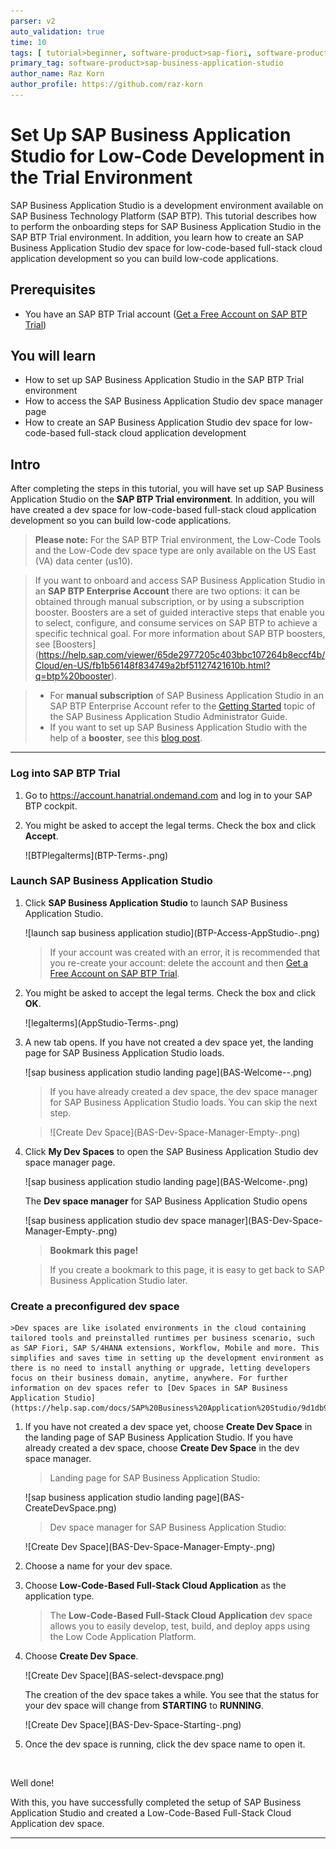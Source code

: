 ```yaml
---
parser: v2
auto_validation: true
time: 10
tags: [ tutorial>beginner, software-product>sap-fiori, software-product>sap-hana-cloud, software-product>sap-btp--cloud-foundry-environment, topic>mobile]
primary_tag: software-product>sap-business-application-studio
author_name: Raz Korn
author_profile: https://github.com/raz-korn
---
```


# Set Up SAP Business Application Studio for Low-Code Development in the Trial Environment
<!-- description --> SAP Business Application Studio is a development environment available on SAP Business Technology Platform (SAP BTP). This tutorial describes how to perform the onboarding steps for SAP Business Application Studio in the SAP BTP Trial environment. In addition, you learn how to create an SAP Business Application Studio dev space for low-code-based full-stack cloud application development so you can build low-code applications.

## Prerequisites
 - You have an SAP BTP Trial account ([Get a Free Account on SAP BTP Trial](hcp-create-trial-account))

## You will learn
- How to set up SAP Business Application Studio in the SAP BTP Trial environment
- How to access the SAP Business Application Studio dev space manager page
- How to create an SAP Business Application Studio dev space for low-code-based full-stack cloud application development

## Intro
After completing the steps in this tutorial, you will have set up SAP Business Application Studio on the **SAP BTP Trial environment**. In addition, you will have created a dev space for low-code-based full-stack cloud application development so you can build low-code applications.

>**Please note:** For the SAP BTP Trial environment, the Low-Code Tools and the Low-Code dev space type are only available on the US East (VA) data center (us10).


>If you want to onboard and access SAP Business Application Studio in an **SAP BTP Enterprise Account** there are two options: it can be obtained through manual subscription, or by using a subscription booster. Boosters are a set of guided interactive steps that enable you to select, configure, and consume services on SAP BTP to achieve a specific technical goal. For more information about SAP BTP boosters, see [Boosters] (https://help.sap.com/viewer/65de2977205c403bbc107264b8eccf4b/Cloud/en-US/fb1b56148f834749a2bf51127421610b.html?q=btp%20booster).

>- For **manual subscription** of SAP Business Application Studio in an SAP BTP Enterprise Account refer to the [Getting Started](https://help.sap.com/viewer/9d1db9835307451daa8c930fbd9ab264/Cloud/en-US/19611ddbe82f4bf2b493283e0ed602e5.html) topic of the SAP Business Application Studio Administrator Guide.
>- If you want to set up SAP Business Application Studio with the help of a **booster**, see this [blog post](https://blogs.sap.com/2022/07/22/boosting-the-low-code-experience-in-sap-business-application-studio-into-multiple-regions/).

---
### Log into SAP BTP Trial

1. Go to <https://account.hanatrial.ondemand.com> and log in to your SAP BTP cockpit.

2. You might be asked to accept the legal terms. Check the box and click **Accept**.

    <!-- border -->![BTPlegalterms](BTP-Terms-.png)

### Launch SAP Business Application Studio

1. Click **SAP Business Application Studio** to launch SAP Business Application Studio.

    <!-- border -->![launch sap business application studio](BTP-Access-AppStudio-.png)

    >If your account was created with an error, it is recommended that you re-create your account: delete the account and then [Get a Free Account on SAP BTP Trial](hcp-create-trial-account).

2. You might be asked to accept the legal terms. Check the box and click **OK**.

    <!-- border -->![legalterms](AppStudio-Terms-.png)

3. A new tab opens. If you have not created a dev space yet, the landing page for SAP Business Application Studio loads.

    <!-- border -->![sap business application studio landing page](BAS-Welcome--.png)

    >If you have already created a dev space, the dev space manager for SAP Business Application Studio loads. You can skip the next step.

    ><!-- border -->![Create Dev Space](BAS-Dev-Space-Manager-Empty-.png)

4. Click **My Dev Spaces** to open the SAP Business Application Studio dev space manager page.

    <!-- border -->![sap business application studio landing page](BAS-Welcome-.png)

    The **Dev space manager** for SAP Business Application Studio opens
    <!-- border -->![sap business application studio dev space manager](BAS-Dev-Space-Manager-Empty-.png)

    >**Bookmark this page!**

    >If you create a bookmark to this page, it is easy to get back to SAP Business Application Studio later.

### Create a preconfigured dev space

    >Dev spaces are like isolated environments in the cloud containing tailored tools and preinstalled runtimes per business scenario, such as SAP Fiori, SAP S/4HANA extensions, Workflow, Mobile and more. This simplifies and saves time in setting up the development environment as there is no need to install anything or upgrade, letting developers focus on their business domain, anytime, anywhere. For further information on dev spaces refer to [Dev Spaces in SAP Business Application Studio](https://help.sap.com/docs/SAP%20Business%20Application%20Studio/9d1db9835307451daa8c930fbd9ab264/6053df8bca3946f098bc9f89e49d7317.html)

1. If you have not created a dev space yet, choose **Create Dev Space** in the landing page of SAP Business Application Studio. If you have already created a dev space, choose **Create Dev Space** in the dev space manager.

    >Landing page for SAP Business Application Studio:
    <!-- border -->![sap business application studio landing page](BAS-CreateDevSpace.png)

    <br>

    >Dev space manager for SAP Business Application Studio:
    <!-- border -->![Create Dev Space](BAS-Dev-Space-Manager-Empty-.png)

2. Choose a name for your dev space.

3. Choose **Low-Code-Based Full-Stack Cloud Application** as the application type.

    >The **Low-Code-Based Full-Stack Cloud Application** dev space allows you to easily develop, test, build, and deploy apps using the Low Code Application Platform.

4. Choose **Create Dev Space**.

    <!-- border -->![Create Dev Space](BAS-select-devspace.png)

    The creation of the dev space takes a while. You see that the status for your dev space will change from **STARTING** to **RUNNING**.

    <!-- border -->![Create Dev Space](BAS-Dev-Space-Starting-.png)

5. Once the dev space is running, click the dev space name to open it.


    <br>


Well done!

With this, you have successfully completed the setup of SAP Business Application Studio and created a Low-Code-Based Full-Stack Cloud Application dev space.  

---
